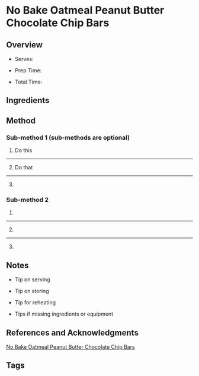 # No Bake Oatmeal Peanut Butter Chocolate Chip Bars

## Overview

- Serves:

- Prep Time:

- Total Time:

## Ingredients



## Method

### Sub-method 1 (sub-methods are optional)

1. Do this
---
2. Do that
---
3.

### Sub-method 2

1.
---
2.
---
3.

## Notes

- Tip on serving

- Tip on storing

- Tip for reheating

- Tips if missing ingredients or equipment

## References and Acknowledgments

[No Bake Oatmeal Peanut Butter Chocolate Chip Bars](http://www.browneyedbaker.com/2012/08/10/no-bake-oatmeal-peanut-butter-chocolate-chip-bars/)

## Tags


